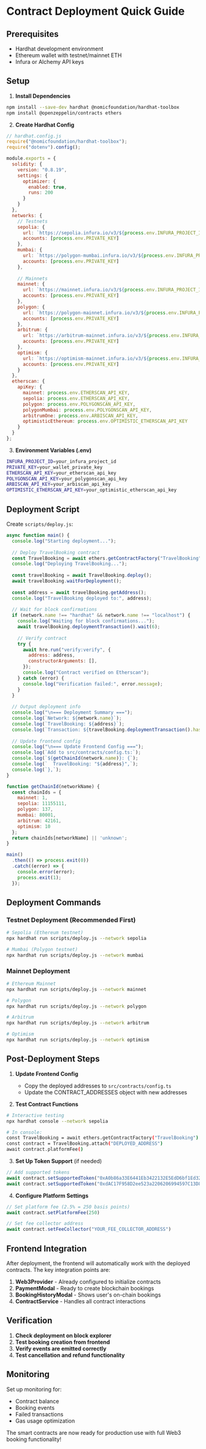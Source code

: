 # Contract Deployment Quick Guide

## Prerequisites
- Hardhat development environment
- Ethereum wallet with testnet/mainnet ETH
- Infura or Alchemy API keys

## Setup

1. **Install Dependencies**
```bash
npm install --save-dev hardhat @nomicfoundation/hardhat-toolbox
npm install @openzeppelin/contracts ethers
```

2. **Create Hardhat Config**
```javascript
// hardhat.config.js
require("@nomicfoundation/hardhat-toolbox");
require("dotenv").config();

module.exports = {
  solidity: {
    version: "0.8.19",
    settings: {
      optimizer: {
        enabled: true,
        runs: 200
      }
    }
  },
  networks: {
    // Testnets
    sepolia: {
      url: `https://sepolia.infura.io/v3/${process.env.INFURA_PROJECT_ID}`,
      accounts: [process.env.PRIVATE_KEY]
    },
    mumbai: {
      url: `https://polygon-mumbai.infura.io/v3/${process.env.INFURA_PROJECT_ID}`,
      accounts: [process.env.PRIVATE_KEY]
    },
    
    // Mainnets
    mainnet: {
      url: `https://mainnet.infura.io/v3/${process.env.INFURA_PROJECT_ID}`,
      accounts: [process.env.PRIVATE_KEY]
    },
    polygon: {
      url: `https://polygon-mainnet.infura.io/v3/${process.env.INFURA_PROJECT_ID}`,
      accounts: [process.env.PRIVATE_KEY]
    },
    arbitrum: {
      url: `https://arbitrum-mainnet.infura.io/v3/${process.env.INFURA_PROJECT_ID}`,
      accounts: [process.env.PRIVATE_KEY]
    },
    optimism: {
      url: `https://optimism-mainnet.infura.io/v3/${process.env.INFURA_PROJECT_ID}`,
      accounts: [process.env.PRIVATE_KEY]
    }
  },
  etherscan: {
    apiKey: {
      mainnet: process.env.ETHERSCAN_API_KEY,
      sepolia: process.env.ETHERSCAN_API_KEY,
      polygon: process.env.POLYGONSCAN_API_KEY,
      polygonMumbai: process.env.POLYGONSCAN_API_KEY,
      arbitrumOne: process.env.ARBISCAN_API_KEY,
      optimisticEthereum: process.env.OPTIMISTIC_ETHERSCAN_API_KEY
    }
  }
};
```

3. **Environment Variables (.env)**
```bash
INFURA_PROJECT_ID=your_infura_project_id
PRIVATE_KEY=your_wallet_private_key
ETHERSCAN_API_KEY=your_etherscan_api_key
POLYGONSCAN_API_KEY=your_polygonscan_api_key
ARBISCAN_API_KEY=your_arbiscan_api_key
OPTIMISTIC_ETHERSCAN_API_KEY=your_optimistic_etherscan_api_key
```

## Deployment Script

Create `scripts/deploy.js`:
```javascript
async function main() {
  console.log("Starting deployment...");
  
  // Deploy TravelBooking contract
  const TravelBooking = await ethers.getContractFactory("TravelBooking");
  console.log("Deploying TravelBooking...");
  
  const travelBooking = await TravelBooking.deploy();
  await travelBooking.waitForDeployment();
  
  const address = await travelBooking.getAddress();
  console.log("TravelBooking deployed to:", address);
  
  // Wait for block confirmations
  if (network.name !== "hardhat" && network.name !== "localhost") {
    console.log("Waiting for block confirmations...");
    await travelBooking.deploymentTransaction().wait(6);
    
    // Verify contract
    try {
      await hre.run("verify:verify", {
        address: address,
        constructorArguments: [],
      });
      console.log("Contract verified on Etherscan");
    } catch (error) {
      console.log("Verification failed:", error.message);
    }
  }
  
  // Output deployment info
  console.log("\n=== Deployment Summary ===");
  console.log(`Network: ${network.name}`);
  console.log(`TravelBooking: ${address}`);
  console.log(`Transaction: ${travelBooking.deploymentTransaction().hash}`);
  
  // Update frontend config
  console.log("\n=== Update Frontend Config ===");
  console.log(`Add to src/contracts/config.ts:`);
  console.log(`${getChainId(network.name)}: {`);
  console.log(`  TravelBooking: "${address}",`);
  console.log(`},`);
}

function getChainId(networkName) {
  const chainIds = {
    mainnet: 1,
    sepolia: 11155111,
    polygon: 137,
    mumbai: 80001,
    arbitrum: 42161,
    optimism: 10
  };
  return chainIds[networkName] || 'unknown';
}

main()
  .then(() => process.exit(0))
  .catch((error) => {
    console.error(error);
    process.exit(1);
  });
```

## Deployment Commands

### Testnet Deployment (Recommended First)
```bash
# Sepolia (Ethereum testnet)
npx hardhat run scripts/deploy.js --network sepolia

# Mumbai (Polygon testnet)
npx hardhat run scripts/deploy.js --network mumbai
```

### Mainnet Deployment
```bash
# Ethereum Mainnet
npx hardhat run scripts/deploy.js --network mainnet

# Polygon
npx hardhat run scripts/deploy.js --network polygon

# Arbitrum
npx hardhat run scripts/deploy.js --network arbitrum

# Optimism
npx hardhat run scripts/deploy.js --network optimism
```

## Post-Deployment Steps

1. **Update Frontend Config**
   - Copy the deployed addresses to `src/contracts/config.ts`
   - Update the CONTRACT_ADDRESSES object with new addresses

2. **Test Contract Functions**
```bash
# Interactive testing
npx hardhat console --network sepolia

# In console:
const TravelBooking = await ethers.getContractFactory("TravelBooking")
const contract = TravelBooking.attach("DEPLOYED_ADDRESS")
await contract.platformFee()
```

3. **Set Up Token Support** (if needed)
```javascript
// Add supported tokens
await contract.setSupportedToken("0xA0b86a33E6441Eb3422132E5EdD6bf1Ed32E7AFE", true) // USDC
await contract.setSupportedToken("0xdAC17F958D2ee523a2206206994597C13D831ec7", true) // USDT
```

4. **Configure Platform Settings**
```javascript
// Set platform fee (2.5% = 250 basis points)
await contract.setPlatformFee(250)

// Set fee collector address
await contract.setFeeCollector("YOUR_FEE_COLLECTOR_ADDRESS")
```

## Frontend Integration

After deployment, the frontend will automatically work with the deployed contracts. The key integration points are:

1. **Web3Provider** - Already configured to initialize contracts
2. **PaymentModal** - Ready to create blockchain bookings
3. **BookingHistoryModal** - Shows user's on-chain bookings
4. **ContractService** - Handles all contract interactions

## Verification

1. **Check deployment on block explorer**
2. **Test booking creation from frontend**
3. **Verify events are emitted correctly**
4. **Test cancellation and refund functionality**

## Monitoring

Set up monitoring for:
- Contract balance
- Booking events
- Failed transactions
- Gas usage optimization

The smart contracts are now ready for production use with full Web3 booking functionality!
